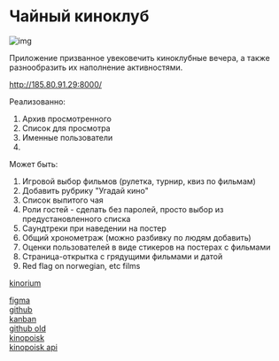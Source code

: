 # Чайный киноклуб

![img](https://mir-s3-cdn-cf.behance.net/project_modules/max_1200/3719ec13417329.5627bb2646088.jpg)

Приложение призванное увековечить киноклубные вечера, а также
разнообразить их наполнение активностями.

http://185.80.91.29:8000/

Реализованно:
1. Архив просмотренного
2. Список для просмотра
3. Именные пользователи
4. 

Может быть:
1. Игровой выбор фильмов (рулетка, турнир, квиз по фильмам)
2. Добавить рубрику "Угадай кино"
3. Список выпитого чая
4. Роли гостей - сделать без паролей, просто выбор из предустановленного списка
5. Саундтреки при наведении на постер
6. Общий хронометраж (можно разбивку по людям добавить)
7. Оценки пользователей в виде стикеров на постерах с фильмами
8. Страница-открытка с грядущими фильмами и датой
9. Red flag on norwegian, etc films

[kinorium](https://ru.kinorium.com/collections/kinorium/)

[figma](https://www.figma.com/design/iEelBzbgfnGmk810JXHGGn/%D0%BA%D0%B8%D0%BD%D0%BE%D0%BA%D0%BB%D1%83%D0%B1?node-id=0-1&node-type=canvas&t=ZwrMRzvz8z7EbmCr-0)  
[github](https://github.com/bet55/kinopolka)  
[kanban](https://github.com/users/bet55/projects/2)  
[github old](https://github.com/bet55/-)  
[kinopoisk](https://www.kinopoisk.ru/mykp/folders/4583/?format=posters&limit=50)  
[kinopoisk api](https://api.kinopoisk.dev/documentation#/)